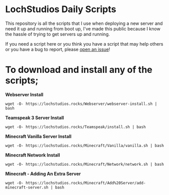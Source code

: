 # LochStudios Daily Scripts

This repository is all the scripts that I use when deploying a new server and need it up and running from boot up, I've made this public because I know the hassle of trying to get servers up and running.

If you need a script here or you think you have a script that may help others or you have a bug to report, please [open an issue](https://github.com/LochStudios/Ubuntu-16-04-Scripts/issues)!


# To download and install any of the scripts;
**Webserver Install**

``wget -O- https://lochstudios.rocks/Webserver/webserver-install.sh | bash``

**Teamspeak 3 Server Install**

``wget -O- https://lochstudios.rocks/Teamspeak/install.sh | bash``

**Minecraft Vanilla Server Install**

``wget -O- https://lochstudios.rocks/Minecraft/Vanilla/vanilla.sh | bash``

**Minecraft Network Install**

``wget -O- https://lochstudios.rocks/Minecraft/Network/network.sh | bash``

**Minecraft - Adding An Extra Server**

``wget -O- https://lochstudios.rocks/Minecraft/Add%20Server/add-minecraft-server.sh | bash``
